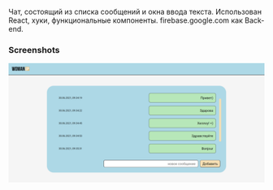 Чат, состоящий из списка сообщений и окна ввода текста.
Использован React, хуки, функциональные компоненты.
firebase.google.com как Back-end.

### Screenshots

![Screenshots of full version](public/screen.PNG)
